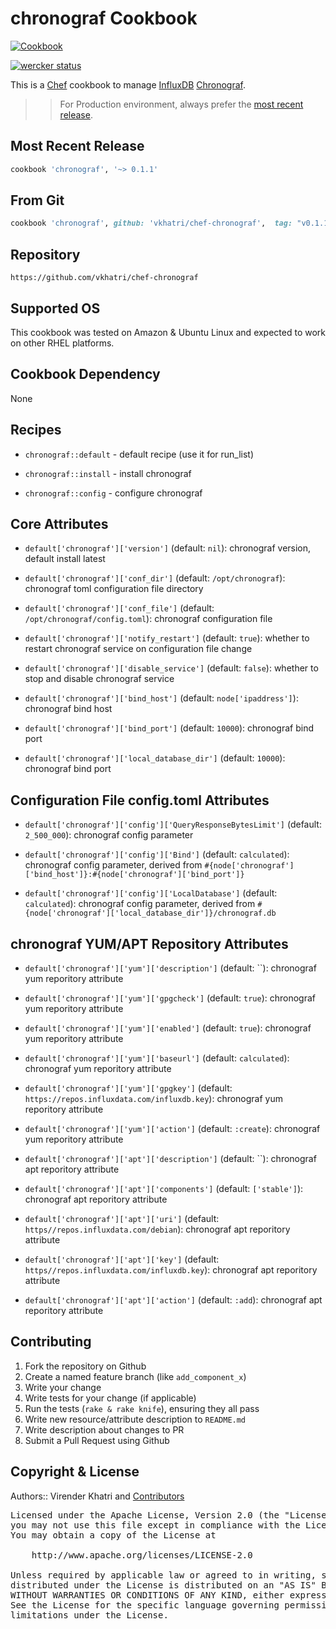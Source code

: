 chronograf Cookbook
================

[![Cookbook](http://img.shields.io/badge/cookbook-v0.1.1-green.svg)](https://github.com/vkhatri/chef-chronograf)

[![wercker status](https://app.wercker.com/status/a37daddcb8247592dd78ba1085a9df07/m "wercker status")](https://app.wercker.com/project/bykey/a37daddcb8247592dd78ba1085a9df07)


This is a [Chef] cookbook to manage [InfluxDB] [Chronograf].


>> For Production environment, always prefer the [most recent release](https://supermarket.chef.io/cookbooks/chronograf).


## Most Recent Release

```ruby
cookbook 'chronograf', '~> 0.1.1'
```

## From Git

```ruby
cookbook 'chronograf', github: 'vkhatri/chef-chronograf',  tag: "v0.1.1"
```

## Repository

```
https://github.com/vkhatri/chef-chronograf
```

## Supported OS

This cookbook was tested on Amazon & Ubuntu Linux and expected to work on other RHEL platforms.



## Cookbook Dependency

None


## Recipes

- `chronograf::default` - default recipe (use it for run_list)

- `chronograf::install` - install chronograf

- `chronograf::config` - configure chronograf


## Core Attributes


* `default['chronograf']['version']` (default: `nil`): chronograf version, default install latest

* `default['chronograf']['conf_dir']` (default: `/opt/chronograf`): chronograf toml configuration file directory

* `default['chronograf']['conf_file']` (default: `/opt/chronograf/config.toml`): chronograf configuration file

* `default['chronograf']['notify_restart']` (default: `true`): whether to restart chronograf service on configuration file change

* `default['chronograf']['disable_service']` (default: `false`): whether to stop and disable chronograf service

* `default['chronograf']['bind_host']` (default: `node['ipaddress']`): chronograf bind host

* `default['chronograf']['bind_port']` (default: `10000`): chronograf bind port

* `default['chronograf']['local_database_dir']` (default: `10000`): chronograf bind port



## Configuration File config.toml Attributes

* `default['chronograf']['config']['QueryResponseBytesLimit']` (default: `2_500_000`): chronograf config parameter

* `default['chronograf']['config']['Bind']` (default: `calculated`): chronograf config parameter, derived from `#{node['chronograf']['bind_host']}:#{node['chronograf']['bind_port']}`

* `default['chronograf']['config']['LocalDatabase']` (default: `calculated`): chronograf config parameter, derived from `#{node['chronograf']['local_database_dir']}/chronograf.db`


## chronograf YUM/APT Repository Attributes

* `default['chronograf']['yum']['description']` (default: ``): chronograf yum reporitory attribute

* `default['chronograf']['yum']['gpgcheck']` (default: `true`): chronograf yum reporitory attribute

* `default['chronograf']['yum']['enabled']` (default: `true`): chronograf yum reporitory attribute

* `default['chronograf']['yum']['baseurl']` (default: `calculated`): chronograf yum reporitory attribute

* `default['chronograf']['yum']['gpgkey']` (default: `https://repos.influxdata.com/influxdb.key`): chronograf yum reporitory attribute

* `default['chronograf']['yum']['action']` (default: `:create`): chronograf yum reporitory attribute


* `default['chronograf']['apt']['description']` (default: ``): chronograf apt reporitory attribute

* `default['chronograf']['apt']['components']` (default: `['stable']`): chronograf apt reporitory attribute

* `default['chronograf']['apt']['uri']` (default: `https//repos.influxdata.com/debian`): chronograf apt reporitory attribute

* `default['chronograf']['apt']['key']` (default: `https//repos.influxdata.com/influxdb.key`): chronograf apt reporitory attribute

* `default['chronograf']['apt']['action']` (default: `:add`): chronograf apt reporitory attribute


## Contributing

1. Fork the repository on Github
2. Create a named feature branch (like `add_component_x`)
3. Write your change
4. Write tests for your change (if applicable)
5. Run the tests (`rake & rake knife`), ensuring they all pass
6. Write new resource/attribute description to `README.md`
7. Write description about changes to PR
8. Submit a Pull Request using Github


## Copyright & License

Authors:: Virender Khatri and [Contributors]

<pre>
Licensed under the Apache License, Version 2.0 (the "License");
you may not use this file except in compliance with the License.
You may obtain a copy of the License at

    http://www.apache.org/licenses/LICENSE-2.0

Unless required by applicable law or agreed to in writing, software
distributed under the License is distributed on an "AS IS" BASIS,
WITHOUT WARRANTIES OR CONDITIONS OF ANY KIND, either express or implied.
See the License for the specific language governing permissions and
limitations under the License.
</pre>


[Chef]: https://www.chef.io/
[Chronograf]: https://docs.influxdata.com/chronograf
[InfluxDB]: https://influxdata.com/
[Contributors]: https://github.com/vkhatri/chef-chronograf/graphs/contributors
